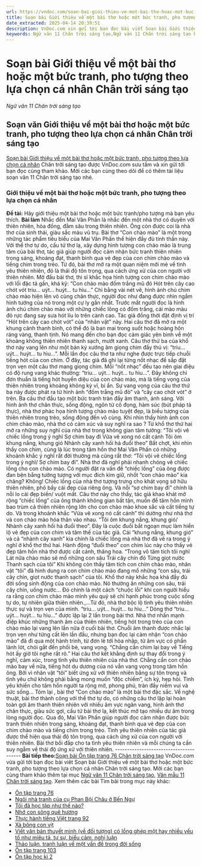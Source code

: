 ```yaml
---
url: https://vndoc.com/soan-bai-gioi-thieu-ve-mot-bai-tho-hoac-mot-buc-tranh-pho-tuong-theo-lua-chon-ca-nhan-chan-troi-sang-tao-305382
title: Soạn bài Giới thiệu về một bài thơ hoặc một bức tranh, pho tượng theo lựa chọn cá nhân Chân trời sáng tạo - Ngữ văn 11 Chân trời sáng tạo - VnDoc.com
date_extracted: 2025-04-14 20:39:51
description: VnDoc.com xin gửi tới bạn đọc bài viết Soạn bài Giới thiệu về một bài thơ hoặc một bức tranh, pho tượng theo lựa chọn cá nhân Chân trời sáng tạo. Mời các bạn cùng tham khảo chi tiết.
keywords: Ngữ văn 11 Chân trời sáng tạo,Ngữ văn 11 Chân trời sáng tạo bài Giới thiệu về một bài thơ hoặc một bức tranh pho tượng theo lựa chọn cá nhân,Soạn văn 11 Chân trời sáng tạo,văn 11 Chân trời sáng tạo,soạn văn 11 Chân trời,ngữ văn 11 Chân trời,Soạn bài Giới thiệu về một bài thơ hoặc một bức tranh pho tượng theo lựa chọn cá nhân Chân trời sáng tạo,Soạn bài Giới thiệu về một bài thơ hoặc một bức tranh pho tượng theo lựa chọn cá nhân
---
```


# Soạn bài Giới thiệu về một bài thơ hoặc một bức tranh, pho tượng theo lựa chọn cá nhân Chân trời sáng tạo
 _Ngữ văn 11 Chân trời sáng tạo_
## Soạn văn Giới thiệu về một bài thơ hoặc một bức tranh, pho tượng theo lựa chọn cá nhân Chân trời sáng tạo
[Soạn bài Giới thiệu về một bài thơ hoặc một bức tranh, pho tượng theo lựa chọn cá nhân](<https://vndoc.com/soan-bai-gioi-thieu-ve-mot-bai-tho-hoac-mot-buc-tranh-pho-tuong-theo-lua-chon-ca-nhan-chan-troi-sang-tao-305382>) Chân trời sáng tạo được VnDoc.com sưu tầm và xin gửi tới bạn đọc cùng tham khảo. Mời các bạn cùng theo dõi để có thêm tài liệu soạn văn 11 Chân trời sáng tạo nhé.
### Giới thiệu về một bài thơ hoặc một bức tranh, pho tượng theo lựa chọn cá nhân
**Đề tài:** Hãy giới thiệu một bài thơ hoặc một bức tranh/pho tượng mà bạn yêu thích.
**Bài làm**
Nhắc đến Mai Văn Phấn là nhắc đến một nhà thơ có duyên với thiên nhiên, hòa đồng, đằm sâu trong thiên nhiên. Ông còn được coi là nhà thơ của sinh thái, giàu sắc màu vũ trụ. Bài thơ “Con chào mào” là một trong những tác phẩm tiêu biểu của Mai Văn Phấn thể hiện đầy đủ tinh thần này. Với thể thơ tự do, cấu tứ thơ lạ, xây dựng hình tượng con chào mào là trung tâm của bài thơ, tác giả giúp người đọc cảm nhận bức tranh thiên nhiên trong sáng, khoáng đạt, thanh bình qua vẻ đẹp của con chim chào mào và tiếng chim trong trẻo. Từ đó, bài thơ mở ra một quan niệm mới mẻ về tình yêu thiên nhiên, đó là thái độ tôn trọng, qua cách ứng xử của con người với thiên nhiên.
Mở đầu bài thơ, thi sĩ khắc họa hình tượng con chim chào mào với lối đặc tả gần, khá kỹ:
“Con chào mào đốm trắng mũ đỏ
Hót trên cây cao chót vót
triu… uýt… huýt… tu hìu…”
Chỉ bằng vài nét vẽ, hình ảnh chú chim chào mào hiện lên vô cùng chân thực, người đọc như đang được nhìn ngắm hình tướng của nó trong một cự ly gần nhất. Trước mắt người đọc là hình ảnh chú chim chào mào với những chiếc lông có đốm trắng, cái mào màu đỏ rực đang say sưa hót líu lo trên cành cao. Tác giả đồng thời đặt định vị trí “Hót trên cây cao chót vót” của “nhân vật” này. Hai câu thơ đã mở ra một khung cảnh thanh bình, có thể đó là ban mai trong suốt hoặc hoàng hôn ráng vàng, thanh tịnh. Nó mang đến cho bạn đọc cảm giác yên bình về một khoảng không thiên nhiên thanh sạch, mướt xanh.
Câu thơ thứ ba của khổ thơ này vang lên như một bản ký xướng âm giọng chim đầy thú vị: “triu… uýt… huýt… tu hìu…”. Mỗi lần đọc câu thơ ta như nghe được trực tiếp chuỗi tiếng hót của con chim. Ở đây, tác giả đã ghi lại từng nốt nhạc để sắp đặt trọn vẹn một câu thơ mang giọng chim. Mỗi “nốt nhạc” đều tạo nên giai điệu có độ rung vang khác thường: “triu… uýt… huýt… tu hìu…”. Đây không chỉ đơn thuần là tiếng hót huyền diệu của con chào mào, mà là tiếng vọng của thiên nhiên trong khoảng không kỳ vĩ, bí ẩn. Sự vang vọng của câu thơ thứ ba này được phát ra từ hình ảnh “đốm trắng mũ đỏ” và “cây cao chót vót” ở trên. Ba câu thơ đầu tạo một bức tranh tràn đầy âm thanh, ánh sáng. Với hình ảnh thơ chân thực, sống động, ngôn từ cô đọng, hàm súc \(bút pháp tả thực\), nhà thơ phác họa hình tượng chào mào tuyệt đẹp, là biểu tượng của thiên nhiên trong trẻo, sống động đến vô cùng.
Khi nhìn thấy hình ảnh con chim chào mào, nhà thơ có cảm xúc và suy nghĩ ra sao ? Từ khổ thơ thứ hai mở ra những suy nghĩ của nhà thơ trong không gian tâm tưởng:
“Tôi vội vẽ chiếc lồng trong ý nghĩ
Sợ chim bay đi
Vừa vẽ xong nó cất cánh
Tôi ôm khung nắng, khung gió
Nhành cây xanh hối hả đuổi theo”
Bất chợt, khi nhìn thấy con chim, cùng là lúc trong tâm hồn thơ Mai Văn Phấn có những khoảnh khắc ý nghĩ rất đời thường mà cũng rất thơ: “Tôi vội vẽ chiếc lồng trong ý nghĩ/ Sợ chim bay đi”. Nhà thơ đã nghĩ phải nhanh chóng vẽ chiếc lồng cho con chào mào. Có người đặt ra vấn đề “chiếc lồng” của ông được đan bện bằng tưởng tượng với mục đích kìm giữ, nhốt “con chào mào” kia chăng? Không\! Chiếc lồng của nhà thơ tượng trưng cho khát vọng sở hữu thiên nhiên, phô bầy cái đẹp của riêng ông. Và nỗi “sợ chim bay đi” chính là nỗi lo cái đẹp biến/ vuột mất. Câu thơ này cho thấy, tác giả khao khát mở rộng “chiếc lồng” của ông thành không gian bất tận, muốn để tâm hồn mình bao trùm cả thiên nhiên rộng lớn cho con chào mào khoe sắc và cất tiếng tự do.
Và trong khoảnh khắc “Vừa vẽ xong nó cất cánh” thì dường như nhà thơ và con chào mào hóa thân vào nhau. “Tôi ôm khung nắng, khung gió/ Nhành cây xanh hối hả đuổi theo”. Đây là cuộc đuổi bắt ngoạn mục làm hiển lộ vẻ đẹp của con chim và tâm thế của tác giả. Cái “khung nắng, khung gió” và cả “nhành cây xanh” kia chính là chiếc lồng mà nhà thơ đã vẽ ra trong ý nghĩ ở khổ thơ thứ hai. Hành động “đuổi theo” con chim lúc này cho thấy vẻ đẹp tâm hồn nhà thơ được cất cánh, thăng hoa.
“Trong vô tăm tích tôi nghĩ
Lát nữa chào mào sẽ mổ những con sâu
Trái cây chín đỏ
Từng giọt nước
Thanh sạch của tôi”
Khi không còn thấy tăm tích con chim chào mào, nhân vật “tôi” đã hình dung ra con chim chào mào đang mổ những “con sâu, trái cây chín, giọt nước thanh sạch” của tôi. Khổ thơ này khắc họa khá đầy đủ đời sống sinh động của con chào mào. Nó thường ăn những con sâu, trái cây chín, uống nước… Đó chính là một cách “chuộc lỗi” khi con người hiểu ra rằng con chim chào mào mình yêu quý sẽ chỉ hạnh phúc trong cuộc sống tự do, tự nhiên giữa thiên nhiên.,…Từ đó, nhà thơ bộc lộ tình yêu thiên nhiên thực sự và trọn vẹn của mình.
“triu… uýt… huýt… tu hìu…”
Dòng thơ “triu… uýt… huýt… tu hìu…” được lặp lại 2 lần trong bài thơ. Nhà thơ nhấn mạnh điệp khúc những thanh âm của thiên nhiên, tiếng hót trong trẻo của con chào mào lại vang lên lần nữa ở cuối bài thơ. Chuỗi âm thanh được nhắc lại trọn vẹn như từng cất lên lần đầu, nhưng bạn đọc lại cảm nhận “con chào mào” đã đi qua một hành trình, từ đơn lẻ tới hòa nhập, từ âm vực có phần lảnh lót, chói gắt đến phối bè, vang vọng.
“Chẳng cần chim lại bay về
Tiếng hót ấy giờ tôi nghe rất rõ.”
Hai câu thơ kết khẳng định sự thay đổi trong ý nghĩ, cảm xúc, trong tình yêu thiên nhiên của nhà thơ. Chẳng cần con chào mào bay về nữa, tiếng hót du dương của nó vẫn vang vọng trong tâm hồn ông. Bởi vì nhân vật “tôi” biết ứng xử với thiên nhiên bằng sự tôn trọng và tình yêu chứ không phải bằng mong muốn “độc chiếm”, ích kỷ, hẹp hòi. Tình yêu khiến cho tâm hồn người ta rộng mở, phong phú, tràn đầy niềm vui và sức sống…
Tóm lại , bài thơ “Con chào mào” là một bài thơ đặc sắc. Về nghệ thuật, bài thơ thành công với thể thơ tự do, có những câu thơ lặp lại hoàn toàn gợi âm thanh thiên nhiên với nhiều âm vực ngân vang, hình ảnh thơ chân thực, giàu sức gợi, cấu tứ bài thơ lạ, kết thúc mở tạo nhiều dư âm trong lòng người đọc. Qua đó, Mai Văn Phấn giúp người đọc cảm nhận được bức tranh thiên nhiên trong sáng, khoáng đạt, thanh bình qua vẻ đẹp của con chim chào mào và tiếng chim trong trẻo. Tình yêu thiên nhiên của tác giả được thể hiện qua thái độ tôn trọng, qua cách ứng xử của con người với thiên nhiên. Bài thơ bồi đắp cho ta tình yêu thiên nhiên và mỗi chúng ta cần suy ngẫm về thái độ ứng xử với thiên nhiên.
\---------------------------------------
**Bài tiếp theo:**[Soạn bài Ôn tập trang 76 Chân trời sáng tạo](<https://vndoc.com/soan-bai-on-tap-trang-76-chan-troi-sang-tao-305385>)
VnDoc.com vừa gửi tới bạn đọc bài viêt Soạn bài Giới thiệu về một bài thơ hoặc một bức tranh, pho tượng theo lựa chọn cá nhân Chân trời sáng tạo. Mời các bạn cùng tham khảo thêm tại mục [Ngữ văn 11 Chân trời sáng tạo](<https://vndoc.com/ngu-van-11-chan-troi-sang-tao>), [Văn mẫu 11 Chân trời sáng tạo](<https://vndoc.com/van-mau-lop-11-chan-troi-sang-tao>).
Xem thêm các bài Tìm bài trong mục này khác:
  * [Ôn tập trang 76](</soan-bai-on-tap-trang-76-chan-troi-sang-tao-305385>)
  * [Ngôi nhà tranh của cụ Phan Bội Châu ở Bến Ngự](</soan-bai-ngoi-nha-tranh-cua-cu-phan-boi-chau-o-ben-ngu-chan-troi-sang-tao-305387>)
  * [Tôi đã học tập như thế nào?](</soan-bai-toi-da-hoc-tap-nhu-the-nao-chan-troi-sang-tao-305407>)
  * [Nhớ con sông quê hương](</soan-bai-nho-con-song-que-huong-chan-troi-sang-tao-305412>)
  * [Thực hành tiếng Việt trang 92](</soan-bai-thuc-hanh-tieng-viet-trang-92-chan-troi-sang-tao-305414>)
  * [Xà bông con vịt](</soan-bai-xa-bong-con-vit-chan-troi-sang-tao-306875>)
  * [Viết văn bản thuyết minh \(về đối tượng\) có lồng ghép một hay nhiều yếu tố như miêu tả, tự sự, biểu cảm, nghị luận](</soan-bai-viet-van-ban-thuyet-minh-ve-doi-tuong-co-long-ghep-mot-hay-nhieu-yeu-to-chan-troi-sang-tao-306878>)
  * [Thảo luận, tranh luận về một vấn đề trong đời sống](</soan-bai-thao-luan-tranh-luan-ve-mot-van-de-trong-doi-song-chan-troi-sang-tao-306879>)
  * [Ôn tập trang 103](</soan-bai-on-tap-trang-103-chan-troi-sang-tao-306883>)
  * [Ôn tập học kì 2](</soan-bai-on-tap-hoc-ki-2-chan-troi-sang-tao-306885>)

